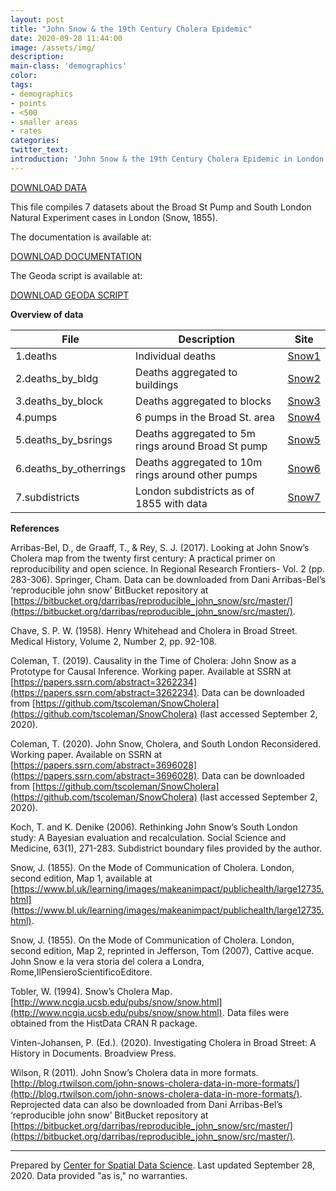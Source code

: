 ```yaml
---
layout: post
title: "John Snow & the 19th Century Cholera Epidemic"
date: 2020-09-28 11:44:00
image: /assets/img/
description:
main-class: 'demographics'
color:
tags:
- demographics
- points
- <500
- smaller areas
- rates
categories:
twitter_text:
introduction: 'John Snow & the 19th Century Cholera Epidemic in London'
---
```

<script>
window.ga=window.ga||function(){(ga.q=ga.q||[]).push(arguments)};ga.l=+new Date;
ga('create', 'UA-72724100-1', 'auto');
ga('send', 'pageview');
</script>
<script async src='https://www.google-analytics.com/analytics.js'></script>

<script>
  var map = L.map('map');
  L.tileLayer('https://api.tiles.mapbox.com/v4/{id}/{z}/{x}/{y}.png?access_token=pk.eyJ1IjoibWFwYm94IiwiYSI6ImNpejY4NXVycTA2emYycXBndHRqcmZ3N3gifQ.rJcFIG214AriISLbB6B5aw', { <!--this is the URL for the Nepal Geojson-->
		maxZoom: 18,
		attribution: 'Map data &copy; <a href="http://openstreetmap.org">OpenStreetMap</a> contributors, ' +
			'<a href="http://creativecommons.org/licenses/by-sa/2.0/">CC-BY-SA</a>, ' +
			'Imagery © <a href="http://mapbox.com">Mapbox</a>',
		id: 'mapbox.light'
	}).addTo(map);

  map.scrollWheelZoom.disable();
  map.touchZoom.disable();
  var enableMapInteraction = function () {
      map.scrollWheelZoom.enable();
      map.touchZoom.enable();
  }
  $('#map').on('click touch', enableMapInteraction);
$('#map').on('mouseout', function(){ map.scrollWheelZoom.disable();});

  var smallIcon = L.icon({
         iconUrl: 'http://www.hckrecruitment.nic.in/images/blue.png',
         iconSize: [16, 16], // size of the icon
         });

   function onEachFeature(feature, layer) {
     //console.log(feature);
     var txt = "";
     for (var fname in feature.properties) {
       txt += fname;
       txt += " : ";
       txt += feature.properties[fname];
       txt += "<br/>";
     }
     layer.bindPopup(txt);
   }


  // load GeoJSON from an external file
  // load GeoJSON from an external file
  $.getJSON("../data/subdistricts.geojson",function(data){
    // add GeoJSON layer to the map once the file is loaded
    var json = L.geoJson(data, {
      pointToLayer: function(feature, latlng) {
        
        return L.marker(latlng, {
          icon: smallIcon
        });
      },
      onEachFeature: onEachFeature
    });
    json.addTo(map);
    map.fitBounds(json.getBounds());
  });

</script>

[DOWNLOAD DATA](../data/snow.zip)

This file compiles 7 datasets about the Broad St Pump and South London Natural Experiment cases in London (Snow, 1855). 

The documentation is available at:

[DOWNLOAD DOCUMENTATION](../data/snow_documentation.pdf)

The Geoda script is available at:

[DOWNLOAD GEODA SCRIPT](../data/geoda_scripts_snow.pdf)

**Overview of data**

|File|Description|Site|
|---|---|---|
|1.deaths|Individual deaths|[Snow1](https://geodacenter.github.io/data-and-lab/snow1/)|
|2.deaths_by_bldg|Deaths aggregated to buildings|[Snow2](https://geodacenter.github.io/data-and-lab/snow2/)|
|3.deaths_by_block|Deaths aggregated to blocks|[Snow3](https://geodacenter.github.io/data-and-lab/snow3/)|
|4.pumps|6 pumps in the Broad St. area|[Snow4](https://geodacenter.github.io/data-and-lab/snow4/)|
|5.deaths_by_bsrings|Deaths aggregated to 5m rings around Broad St pump|[Snow5](https://geodacenter.github.io/data-and-lab/snow5/)|
|6.deaths_by_otherrings|Deaths aggregated to 10m rings around other pumps|[Snow6](https://geodacenter.github.io/data-and-lab/snow6/)|
|7.subdistricts|London subdistricts as of 1855 with data|[Snow7](https://geodacenter.github.io/data-and-lab/snow7/)|

**References** 

Arribas-Bel, D., de Graaff, T., & Rey, S. J. (2017). Looking at John Snow’s Cholera map from the twenty first century: A practical primer on reproducibility and open science. In Regional Research Frontiers- Vol. 2 (pp. 283-306). Springer, Cham. Data can be downloaded from Dani Arribas-Bel’s ‘reproducible john snow’ BitBucket repository at [https://bitbucket.org/darribas/reproducible_john_snow/src/master/](https://bitbucket.org/darribas/reproducible_john_snow/src/master/).

Chave, S. P. W. (1958). Henry Whitehead and Cholera in Broad Street. Medical History, Volume 2, Number 2, pp. 92-108.

Coleman, T. (2019). Causality in the Time of Cholera: John Snow as a Prototype for Causal Inference. Working paper. Available at SSRN at [https://papers.ssrn.com/abstract=3262234](https://papers.ssrn.com/abstract=3262234). Data can be downloaded from [https://github.com/tscoleman/SnowCholera](https://github.com/tscoleman/SnowCholera) (last accessed September 2, 2020).

Coleman, T. (2020). John Snow, Cholera, and South London Reconsidered. Working paper. Available on SSRN at [https://papers.ssrn.com/abstract=3696028](https://papers.ssrn.com/abstract=3696028). Data can be downloaded from [https://github.com/tscoleman/SnowCholera](https://github.com/tscoleman/SnowCholera) (last accessed September 2, 2020).

Koch, T. and K. Denike (2006). Rethinking John Snow’s South London study: A Bayesian evaluation and recalculation. Social Science and Medicine, 63(1), 271-283. Subdistrict boundary files provided by the author.

Snow, J. (1855). On the Mode of Communication of Cholera. London, second edition, Map 1, available at [https://www.bl.uk/learning/images/makeanimpact/publichealth/large12735.html](https://www.bl.uk/learning/images/makeanimpact/publichealth/large12735.html).

Snow, J. (1855). On the Mode of Communication of Cholera. London, second edition, Map 2, reprinted in Jefferson, Tom (2007), Cattive acque. John Snow e la vera storia del colera a Londra, Rome,IlPensieroScientificoEditore.

Tobler, W. (1994). Snow’s Cholera Map.[http://www.ncgia.ucsb.edu/pubs/snow/snow.html](http://www.ncgia.ucsb.edu/pubs/snow/snow.html). Data files were obtained from the HistData CRAN R package.

Vinten-Johansen, P. (Ed.). (2020). Investigating Cholera in Broad Street: A History in Documents. Broadview Press.

Wilson, R (2011). John Snow’s Cholera data in more formats. [http://blog.rtwilson.com/john-snows-cholera-data-in-more-formats/](http://blog.rtwilson.com/john-snows-cholera-data-in-more-formats/). Reprojected data can also be downloaded from Dani Arribas-Bel’s ‘reproducible john snow’ BitBucket repository at [https://bitbucket.org/darribas/reproducible_john_snow/src/master/](https://bitbucket.org/darribas/reproducible_john_snow/src/master/).

* * * * *

Prepared by [Center for Spatial Data Science](https://spatial.uchicago.edu/). Last updated September 28, 2020. Data provided "as is," no warranties.

